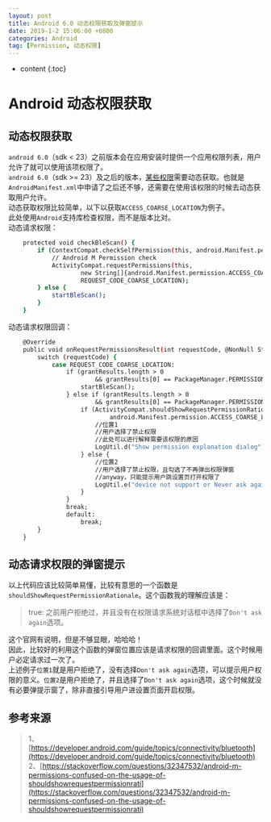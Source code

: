 ```yaml
---
layout: post
title: Android 6.0 动态权限获取及弹窗提示
date: 2019-1-2 15:06:00 +0800
categories: Android
tag: [Permission, 动态权限]
---
```

* content
{:toc}


# Android 动态权限获取

## 动态权限获取
`android 6.0`（sdk < 23）之前版本会在应用安装时提供一个应用权限列表，用户允许了就可以使用该项权限了。  
`android 6.0`（sdk >= 23）及之后的版本，[某些权限](https://developer.android.com/guide/topics/security/permissions.html#normal-dangerous)需要动态获取。也就是`AndroidManifest.xml`中申请了之后还不够，还需要在使用该权限的时候去动态获取用户允许。  
动态获取权限比较简单，以下以获取`ACCESS_COARSE_LOCATION`为例子。  
此处使用`Android`支持库检查权限，而不是版本比对。  
动态请求权限：
```bash
    protected void checkBleScan() {
        if (ContextCompat.checkSelfPermission(this, android.Manifest.permission.ACCESS_COARSE_LOCATION) != PackageManager.PERMISSION_GRANTED) {
            // Android M Permission check
            ActivityCompat.requestPermissions(this,
                    new String[]{android.Manifest.permission.ACCESS_COARSE_LOCATION},
                    REQUEST_CODE_COARSE_LOCATION);
        } else {
            startBleScan();
        }
    }
```
动态请求权限回调：
```bash
    @Override
    public void onRequestPermissionsResult(int requestCode, @NonNull String[] permissions, @NonNull int[] grantResults) {
        switch (requestCode) {
            case REQUEST_CODE_COARSE_LOCATION:
                if (grantResults.length > 0 
                        && grantResults[0] == PackageManager.PERMISSION_GRANTED) {
                    startBleScan();
                } else if (grantResults.length > 0 
                        && grantResults[0] == PackageManager.PERMISSION_DENIED) {
                    if (ActivityCompat.shouldShowRequestPermissionRationale(this, 
                            android.Manifest.permission.ACCESS_COARSE_LOCATION)) {
                        //位置1
                        //用户选择了禁止权限
                        //此处可以进行解释需要该权限的原因
                        LogUtil.d("Show permission explanation dialog");
                    } else {
                        //位置2
                        //用户选择了禁止权限，且勾选了不再弹出权限弹窗
                        //anyway，只能提示用户跳设置页打开权限了
                        LogUtil.e("device not support or Never ask again selected");
                    }
                }
                break;
                default:
                    break;
        }
    }
```
## 动态请求权限的弹窗提示
以上代码应该比较简单易懂，比较有意思的一个函数是`shouldShowRequestPermissionRationale`。这个函数我的理解应该是：
> true: 之前用户拒绝过，并且没有在权限请求系统对话框中选择了` Don't ask again `选项。

这个官网有说明，但是不够显眼，哈哈哈！  
因此，比较好的利用这个函数的弹窗位置应该是请求权限的回调里面。这个时候用户必定请求过一次了。  
上述例子`位置1`就是用户拒绝了，没有选择` Don't ask again `选项，可以提示用户权限的意义。`位置2`是用户拒绝了，并且选择了` Don't ask again `选项，这个时候就没有必要弹提示窗了，除非直接引导用户进设置页面开启权限。
## 参考来源
>1、[https://developer.android.com/guide/topics/connectivity/bluetooth](https://developer.android.com/guide/topics/connectivity/bluetooth)  
>2、[https://stackoverflow.com/questions/32347532/android-m-permissions-confused-on-the-usage-of-shouldshowrequestpermissionrati](https://stackoverflow.com/questions/32347532/android-m-permissions-confused-on-the-usage-of-shouldshowrequestpermissionrati)